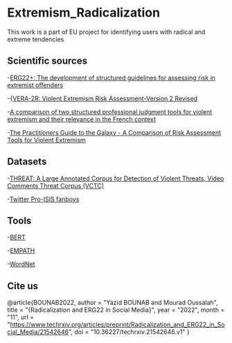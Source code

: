 # Extremism_Radicalization
This work is a part of EU project for identifying users with radical and extreme tendencies

## Scientific sources
-[ERG22+: The development of structured guidelines for assessing risk in extremist offenders](https://psycnet.apa.org/record/2015-56730-005)

-[{VERA-2R: Violent Extremism Risk Assessment-Version 2 Revised](https://home-affairs.ec.europa.eu/networks/radicalisation-awareness-network-ran/collection-inspiring-practices/ran-practices/violent-extremism-risk-assessment-version-2-revised-vera-2r-pressman-rinne-duits-flockton-2016_en)

-[A comparison of two structured professional judgment tools for violent extremism and their relevance in the French context](https://sci-hub.se/https://doi.org/10.1177/2066220317749140)

-[The Practitioners Guide to the Galaxy - A Comparison of Risk Assessment Tools for Violent Extremism](https://icct.nl/publication/the-practitioners-guide-to-the-galaxy-a-comparison-of-risk-assessment-tools-for-violent-extremism/)

## Datasets
-[THREAT: A Large Annotated Corpus for Detection of Violent Threats, Video Comments Threat Corpus (VCTC)](https://ieeexplore.ieee.org/document/8877435)

-[Twitter Pro-ISIS fanboys](https://www.kaggle.com/fifthtribe/how-isis-uses-twitter?select=tweets.csv)

## Tools
-[BERT]()

-[EMPATH](https://github.com/Ejhfast/empath-client)

-[WordNet]()

## Cite us

@article{BOUNAB2022,
  author = "Yazid BOUNAB and Mourad Oussalah",
  title = "{Radicalization and ERG22 in Social Media}",
  year = "2022",
  month = "11",
  url = "https://www.techrxiv.org/articles/preprint/Radicalization_and_ERG22_in_Social_Media/21542646",
  doi = "10.36227/techrxiv.21542646.v1"
} 


